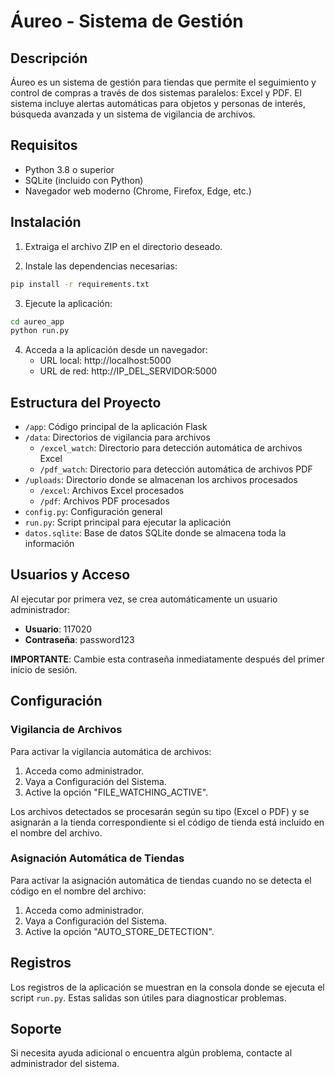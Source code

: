 # Áureo - Sistema de Gestión

## Descripción

Áureo es un sistema de gestión para tiendas que permite el seguimiento y control de compras a través de dos sistemas paralelos: Excel y PDF. El sistema incluye alertas automáticas para objetos y personas de interés, búsqueda avanzada y un sistema de vigilancia de archivos.

## Requisitos

- Python 3.8 o superior
- SQLite (incluido con Python)
- Navegador web moderno (Chrome, Firefox, Edge, etc.)

## Instalación

1. Extraiga el archivo ZIP en el directorio deseado.

2. Instale las dependencias necesarias:

```bash
pip install -r requirements.txt
```

3. Ejecute la aplicación:

```bash
cd aureo_app
python run.py
```

4. Acceda a la aplicación desde un navegador:
   - URL local: http://localhost:5000
   - URL de red: http://IP_DEL_SERVIDOR:5000

## Estructura del Proyecto

- `/app`: Código principal de la aplicación Flask
- `/data`: Directorios de vigilancia para archivos
  - `/excel_watch`: Directorio para detección automática de archivos Excel
  - `/pdf_watch`: Directorio para detección automática de archivos PDF
- `/uploads`: Directorio donde se almacenan los archivos procesados
  - `/excel`: Archivos Excel procesados
  - `/pdf`: Archivos PDF procesados
- `config.py`: Configuración general
- `run.py`: Script principal para ejecutar la aplicación
- `datos.sqlite`: Base de datos SQLite donde se almacena toda la información

## Usuarios y Acceso

Al ejecutar por primera vez, se crea automáticamente un usuario administrador:

- **Usuario**: 117020
- **Contraseña**: password123

**IMPORTANTE**: Cambie esta contraseña inmediatamente después del primer inicio de sesión.

## Configuración

### Vigilancia de Archivos

Para activar la vigilancia automática de archivos:

1. Acceda como administrador.
2. Vaya a Configuración del Sistema.
3. Active la opción "FILE_WATCHING_ACTIVE".

Los archivos detectados se procesarán según su tipo (Excel o PDF) y se asignarán a la tienda correspondiente si el código de tienda está incluido en el nombre del archivo.

### Asignación Automática de Tiendas

Para activar la asignación automática de tiendas cuando no se detecta el código en el nombre del archivo:

1. Acceda como administrador.
2. Vaya a Configuración del Sistema.
3. Active la opción "AUTO_STORE_DETECTION".

## Registros

Los registros de la aplicación se muestran en la consola donde se ejecuta el script `run.py`. Estas salidas son útiles para diagnosticar problemas.

## Soporte

Si necesita ayuda adicional o encuentra algún problema, contacte al administrador del sistema.